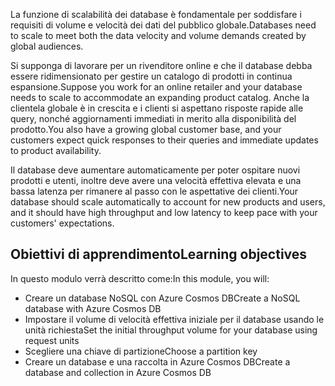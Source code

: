 <span data-ttu-id="8d695-101">La funzione di scalabilità dei database è fondamentale per soddisfare i requisiti di volume e velocità dei dati del pubblico globale.</span><span class="sxs-lookup"><span data-stu-id="8d695-101">Databases need to scale to meet both the data velocity and volume demands created by global audiences.</span></span>

<span data-ttu-id="8d695-102">Si supponga di lavorare per un rivenditore online e che il database debba essere ridimensionato per gestire un catalogo di prodotti in continua espansione.</span><span class="sxs-lookup"><span data-stu-id="8d695-102">Suppose you work for an online retailer and your database needs to scale to accommodate an expanding product catalog.</span></span> <span data-ttu-id="8d695-103">Anche la clientela globale è in crescita e i clienti si aspettano risposte rapide alle query, nonché aggiornamenti immediati in merito alla disponibilità del prodotto.</span><span class="sxs-lookup"><span data-stu-id="8d695-103">You also have a growing global customer base, and your customers expect quick responses to their queries and immediate updates to product availability.</span></span>

<span data-ttu-id="8d695-104">Il database deve aumentare automaticamente per poter ospitare nuovi prodotti e utenti, inoltre deve avere una velocità effettiva elevata e una bassa latenza per rimanere al passo con le aspettative dei clienti.</span><span class="sxs-lookup"><span data-stu-id="8d695-104">Your database should scale automatically to account for new products and users, and it should have high throughput and low latency to keep pace with your customers' expectations.</span></span>

## <a name="learning-objectives"></a><span data-ttu-id="8d695-105">Obiettivi di apprendimento</span><span class="sxs-lookup"><span data-stu-id="8d695-105">Learning objectives</span></span>

<span data-ttu-id="8d695-106">In questo modulo verrà descritto come:</span><span class="sxs-lookup"><span data-stu-id="8d695-106">In this module, you will:</span></span>

- <span data-ttu-id="8d695-107">Creare un database NoSQL con Azure Cosmos DB</span><span class="sxs-lookup"><span data-stu-id="8d695-107">Create a NoSQL database with Azure Cosmos DB</span></span>
- <span data-ttu-id="8d695-108">Impostare il volume di velocità effettiva iniziale per il database usando le unità richiesta</span><span class="sxs-lookup"><span data-stu-id="8d695-108">Set the initial throughput volume for your database using request units</span></span>
- <span data-ttu-id="8d695-109">Scegliere una chiave di partizione</span><span class="sxs-lookup"><span data-stu-id="8d695-109">Choose a partition key</span></span>
- <span data-ttu-id="8d695-110">Creare un database e una raccolta in Azure Cosmos DB</span><span class="sxs-lookup"><span data-stu-id="8d695-110">Create a database and collection in Azure Cosmos DB</span></span>